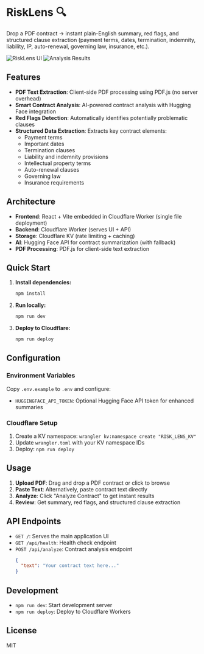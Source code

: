 # RiskLens 🔍

Drop a PDF contract → instant plain-English summary, red flags, and structured clause extraction (payment terms, dates, termination, indemnity, liability, IP, auto-renewal, governing law, insurance, etc.).

![RiskLens UI](https://github.com/user-attachments/assets/e62738cf-1324-43df-b0da-f6ef6e4e2a22)
![Analysis Results](https://github.com/user-attachments/assets/9a340717-6cd9-4f69-b6e3-89dff10d94fa)

## Features

- **PDF Text Extraction**: Client-side PDF processing using PDF.js (no server overhead)
- **Smart Contract Analysis**: AI-powered contract analysis with Hugging Face integration
- **Red Flags Detection**: Automatically identifies potentially problematic clauses
- **Structured Data Extraction**: Extracts key contract elements:
  - Payment terms
  - Important dates
  - Termination clauses
  - Liability and indemnity provisions
  - Intellectual property terms
  - Auto-renewal clauses
  - Governing law
  - Insurance requirements

## Architecture

- **Frontend**: React + Vite embedded in Cloudflare Worker (single file deployment)
- **Backend**: Cloudflare Worker (serves UI + API)
- **Storage**: Cloudflare KV (rate limiting + caching)
- **AI**: Hugging Face API for contract summarization (with fallback)
- **PDF Processing**: PDF.js for client-side text extraction

## Quick Start

1. **Install dependencies:**
   ```bash
   npm install
   ```

2. **Run locally:**
   ```bash
   npm run dev
   ```

3. **Deploy to Cloudflare:**
   ```bash
   npm run deploy
   ```

## Configuration

### Environment Variables

Copy `.env.example` to `.env` and configure:

- `HUGGINGFACE_API_TOKEN`: Optional Hugging Face API token for enhanced summaries

### Cloudflare Setup

1. Create a KV namespace: `wrangler kv:namespace create "RISK_LENS_KV"`
2. Update `wrangler.toml` with your KV namespace IDs
3. Deploy: `npm run deploy`

## Usage

1. **Upload PDF**: Drag and drop a PDF contract or click to browse
2. **Paste Text**: Alternatively, paste contract text directly
3. **Analyze**: Click "Analyze Contract" to get instant results
4. **Review**: Get summary, red flags, and structured clause extraction

## API Endpoints

- `GET /`: Serves the main application UI
- `GET /api/health`: Health check endpoint
- `POST /api/analyze`: Contract analysis endpoint
  ```json
  {
    "text": "Your contract text here..."
  }
  ```

## Development

- `npm run dev`: Start development server
- `npm run deploy`: Deploy to Cloudflare Workers

## License

MIT
